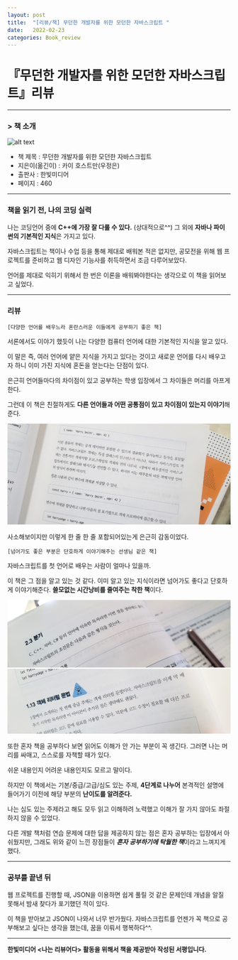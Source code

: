 ```yaml
---
layout: post
title:  "[리뷰/책] 무던한 개발자를 위한 모던한 자바스크립트 "
date:   2022-02-23
categories: Book_review
---
```


# 『무던한 개발자를 위한 모던한 자바스크립트』리뷰

---
 ###  > 책 소개

![alt text](/public/img/bookphoto.jpg)

  * 책 제목 : 무던한 개발자를 위한 모던한 자바스크립트
  * 지은이(옮긴이) : 카이 호스트만(우정은) 
  * 출판사 : 한빛미디어
  * 페이지 : 460
        
---
### 책을 읽기 전, 나의 코딩 실력


 나는 코딩언어 중에 **C++에 가장 잘 다룰 수 있다.** (상대적으로^^) 그 외에 **자바나 파이썬의 기본적인 지식**은 가지고 있다.
 
자바스크립트는 책이나 수업 등을 통해 제대로 배워본 적은 없지만, 공모전을 위해 웹 프로젝트를 준비하고 웹 디자인 기능사를 취득하면서 조금 다루어보았다.

언어를 제대로 익히기 위해서 한 번은 이론을 배워봐야한다는 생각으로 이 책을 읽어보고 싶었다.

---
### 리뷰

	[다양한 언어를 배우느라 혼란스러운 이들에게 공부하기 좋은 책]
  
서론에서도 이야기 했듯이 나는 다양한 컴퓨터 언어에 대한 기본적인 지식을 알고 있다. 

이 말은 즉, 여러 언어에 얕은 지식을 가지고 있다는 것이고 새로운 언어를 다시 배우고자 하니 이미 가진 지식에 혼돈을 얻는다는 단점이 있다. 

은근히 언어들마다의 차이점이 있고 공부하는 학생 입장에서 그 차이들은 머리를 아프게 한다. 

그런데 이 책은 친절하게도 **다른 언어들과 어떤 공통점이 있고 차이점이 있는지 이야기**해준다. 

![alt text](/public/img/review1_js.jpg)

사소해보이지만 이렇게 한 줄 한 줄 포함되어있는게 은근히 감동이었다.

	[넘어가도 좋은 부분은 단호하게 이야기해주는 선생님 같은 책]

자바스크립트를 첫 언어로 배우는 사람이 얼마나 있을까. 

이 책은 그 점을 알고 있는 것 같다. 이미 알고 있는 지식이라면 넘어가도 좋다고 단호하게 이야기해준다. **쓸모없는 시간낭비를 줄여주는 착한 책**이다.

![alt text](/public/img/review2_js.jpg)
![alt text](/public/img/review3_js.jpg)

또한 혼자 책을 공부하다 보면 읽어도 이해가 안 가는 부분이 꼭 생긴다. 그러면 나는 머리를 싸매고, 스스로를 자책할 때가 있다.

쉬운 내용인지 어려운 내용인지도 모르고 말이다.

하지만 이 책에서는 기본/중급/고급/심도 있는 주제, **4단계로 나누어** 본격적인 설명에 들어가기 이전에 해당 부분의 **난이도를 알려준다.**

나는 심도 있는 주제라고 해도 모두 읽고 이해하려 노력했고 이해가 잘 가지 않아도 좌절하지 않을 수 있었다.

다른 개발 책처럼 연습 문제에 대한 답을 제공하지 않는 점은 혼자 공부하는 입장에서 아쉬웠지만, 그래도 위와 같이 느낀 장점들이 ***혼자 공부하기에 탁월한 책***이라고 느껴지게 했다.  
         
---

### 공부를 끝낸 뒤

웹 프로젝트를 진행할 때, JSON을 이용하면 쉽게 풀릴 것 같은 문제인데 개념을 알질 못해서 밤새 찾다가 포기했던 적이 있다.

이 책을 받아보고 JSON이 나와서 너무 반가웠다. 자바스크립트를 언젠가 꼭 책으로 공부해보고 싶다는 생각을 했는데, 꿈을 이뤄서 행복하다^^.

---

  **한빛미디어 <나는 리뷰어다> 활동을 위해서 책을 제공받아 작성된 서평입니다.**

